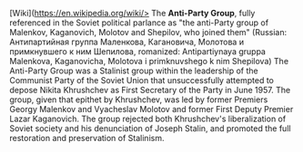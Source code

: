 [Wiki](https://en.wikipedia.org/wiki/> The **Anti-Party Group**, fully referenced in the Soviet political parlance as "the anti-Party group of Malenkov, Kaganovich, Molotov and Shepilov, who joined them"  (Russian: Антипартийная группа  Маленкова, Кагановича, Молотова и примкнувшего к ним Шепилова, romanized: Antipartiynaya gruppa Malenkova, Kaganovicha, Molotova i primknuvshego k nim Shepilova) 
The Anti-Party Group was a Stalinist group within the leadership of the Communist Party of the Soviet Union that unsuccessfully attempted to depose Nikita Khrushchev as First Secretary of the Party in June 1957. The group, given that epithet by Khrushchev, was led by former Premiers Georgy Malenkov and Vyacheslav Molotov and former First Deputy Premier Lazar Kaganovich. The group rejected both Khrushchev's liberalization of Soviet society and his denunciation of Joseph Stalin, and promoted the full restoration and preservation of Stalinism.